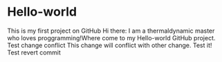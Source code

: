 # Hello-world
This is my first project on GitHub
Hi there:
  I am a thermaldynamic master who loves proggramming!Where come to my Hello-world GitHub project.
Test change conflict
This change will conflict with other change. Test it!
Test revert commit
